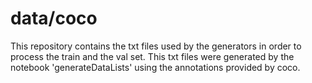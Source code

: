 # data/coco

This repository contains the txt files used by the generators in order to process the train and the val set.
This txt files were generated by the notebook 'generateDataLists' using the annotations provided by coco.